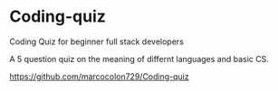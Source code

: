 # Coding-quiz
Coding Quiz for beginner full stack developers

A 5 question quiz on the meaning of differnt languages and basic CS.

https://github.com/marcocolon729/Coding-quiz